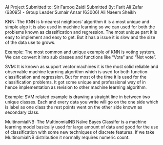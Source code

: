 
AI Project 
Submitted to: Sir Farooq Zaidi 
Submitted By: Farit Ali Zafar (63095) - Group Leader
Sumair Ansar (63006)
Ali Naeem Sheikh 



KNN:
The KNN is k-nearest neighbors’ algorithm it is a most unique and simple algo it is also used in machine learning so we can used for both the problems known as classification and regression. The most unique part it is easy to implement and easy to get. But it has a issue it is slow and the size of the data use to grows.

Example:
The most common and unique example of KNN is voting system. We can convert it into sub classes and functions like “Vote” and “Not vote”.

SVM:
It is known as support vector machines it is the most solid reliable and observable machine learning algorithm which is used for both function classification and regression. But for most of the time it is used for the classification problems. It got some unique and professional way of in hence implementation as revision to other machine learning algorithm.


Example:
SVM related example is drawing a straight line in between two unique classes. Each and every data you write will go on the one side which is label as one class the rest points went on the other side known as secondary class.

MultinomialNB:
The MultinomialNB Naïve Bayes Classifer is a machine learning model basically used for large amount of data and good for the use of classification with some new techniques of discrete features. If we take MultinomialNB distribution it normally requires numeric count.
